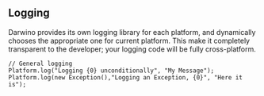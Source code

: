 ## Logging
Darwino provides its own logging library for each platform, and dynamically chooses the appropriate one for current platform. This make it completely transparent to the developer; your logging code will be fully cross-platform.
```
// General logging
Platform.log("Logging {0} unconditionally", "My Message");
Platform.log(new Exception(),"Logging an Exception, {0}", "Here it is");

```

